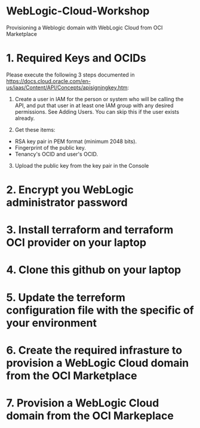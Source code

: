 # WebLogic-Cloud-Workshop
Provisioning a Weblogic domain with WebLogic Cloud from OCI Marketplace

# 1. Required Keys and OCIDs
Please execute the following 3 steps documented in https://docs.cloud.oracle.com/en-us/iaas/Content/API/Concepts/apisigningkey.htm:

1. Create a user in IAM for the person or system who will be calling the API, and put that user in at least one IAM group with any desired permissions. See Adding Users. You can skip this if the user exists already.

2. Get these items:

  * RSA key pair in PEM format (minimum 2048 bits).
  * Fingerprint of the public key.
  * Tenancy's OCID and user's OCID.

3. Upload the public key from the key pair in the Console

# 2. Encrypt you WebLogic administrator password


# 3. Install terraform and terraform OCI provider on your laptop

# 4. Clone this github on your laptop

# 5. Update the terreform configuration file with the specific of your environment

# 6. Create the required infrasture to provision a WebLogic Cloud domain from the OCI Marketplace

# 7. Provision a WebLogic Cloud domain from the OCI Markeplace


